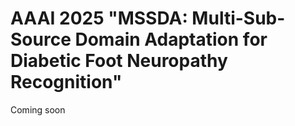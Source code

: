 # AAAI 2025 "MSSDA: Multi-Sub-Source Domain Adaptation for Diabetic Foot Neuropathy Recognition"
Coming soon
